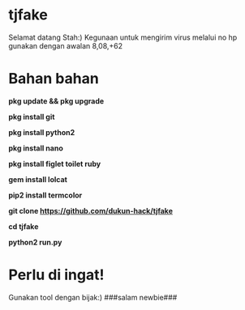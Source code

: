 # tjfake
 Selamat datang Stah:)
 Kegunaan
 untuk mengirim virus melalui no hp
 gunakan dengan awalan 8,08,+62
# Bahan bahan
**pkg update && pkg upgrade**

**pkg install git**

**pkg install python2**

**pkg install nano**

**pkg install figlet toilet ruby**

**gem install lolcat**

**pip2 install termcolor**

**git clone https://github.com/dukun-hack/tjfake**

**cd tjfake**

**python2 run.py**

# Perlu di ingat!
Gunakan tool dengan bijak:)
###salam newbie###
